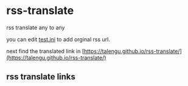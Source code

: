 # rss-translate

rss translate any to any

you can edit [test.ini](https://github.com/talengu/rss-translate/edit/main/test.ini) to add orginal rss url.

next find the translated link in [https://talengu.github.io/rss-translate/](https://talengu.github.io/rss-translate/)

## rss translate links




